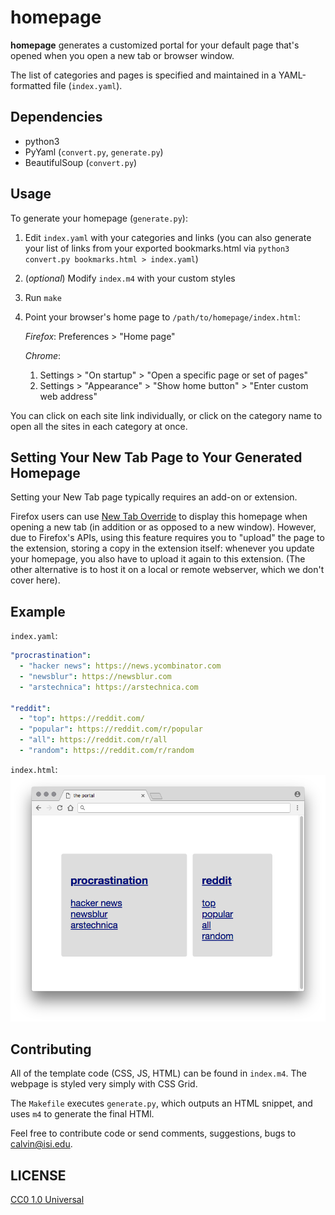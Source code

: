# homepage

**homepage** generates a customized portal for your default page that's
opened when you open a new tab or browser window.

The list of categories and pages is specified and maintained in a
YAML-formatted file (`index.yaml`).

## Dependencies

* python3
* PyYaml (`convert.py`, `generate.py`)
* BeautifulSoup (`convert.py`)

## Usage

To generate your homepage (`generate.py`):

1. Edit `index.yaml` with your categories and links (you can also
generate your list of links from your exported bookmarks.html via
`python3 convert.py bookmarks.html > index.yaml`)
2. (*optional*) Modify `index.m4` with your custom styles
3. Run `make`
4. Point your browser's home page to `/path/to/homepage/index.html`:

   *Firefox*: Preferences > "Home page"

   *Chrome*:
   1. Settings > "On startup" > "Open a specific page or set of pages"
   2. Settings > "Appearance" > "Show home button" > "Enter custom web address"

You can click on each site link individually, or click on the category
name to open all the sites in each category at once.

## Setting Your New Tab Page to Your Generated Homepage

Setting your New Tab page typically requires an add-on or extension.

Firefox users can use [New Tab Override][nto] to display this homepage
when opening a new tab (in addition or as opposed to a new window).
However, due to Firefox's APIs, using this feature requires you to
"upload" the page to the extension, storing a copy in the extension
itself: whenever you update your homepage, you also have to upload it
again to this extension.
(The other alternative is to host it on a local or remote webserver,
which we don't cover here).

[nto]: https://addons.mozilla.org/en-US/firefox/addon/new-tab-override/

## Example

`index.yaml`:
```yaml
"procrastination":
  - "hacker news": https://news.ycombinator.com
  - "newsblur": https://newsblur.com
  - "arstechnica": https://arstechnica.com

"reddit":
  - "top": https://reddit.com/
  - "popular": https://reddit.com/r/popular
  - "all": https://reddit.com/r/all
  - "random": https://reddit.com/r/random
```

`index.html`:
![screenshot of a generated homepage portal](example.png)

## Contributing

All of the template code (CSS, JS, HTML) can be found in `index.m4`.
The webpage is styled very simply with CSS Grid.

The `Makefile` executes `generate.py`, which outputs an HTML snippet,
and uses `m4` to generate the final HTMl.

Feel free to contribute code or send comments, suggestions, bugs to
calvin@isi.edu.

## LICENSE

[CC0 1.0 Universal](./LICENSE)
